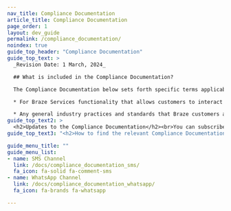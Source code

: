 ```yaml
---
nav_title: Compliance Documentation
article_title: Compliance Documentation
page_order: 1
layout: dev_guide
permalink: /compliance_documentation/
noindex: true
guide_top_header: "Compliance Documentation"
guide_top_text: >
  _Revision Date: 1 March, 2024_

  ## What is included in the Compliance Documentation?

  The Compliance Documentation below sets forth specific terms applicable to your purchased product, channel, feature, functionality or service:

  * For Braze Services functionality that allows customers to interact with, integrate with or access the product, website, application or service of a Third-Party Provider, the Compliance Documentation contains the Third-Party Provider terms applicable to your use of such functionality; and

  * Any general industry practices and standards that Braze customers are required to comply with for the use of such Braze product, channel, feature, functionality or service.
guide_top_text2: >
  <h2>Updates to the Compliance Documentation</h2><br>You can subscribe to receive updates to our documentation (including the Compliance Documentation) through [Braze’s GitHub repository](https://github.com/braze-inc/braze-docs).
guide_top_text3: "<h2>How to find the relevant Compliance Documentation</h2><br>Below is the list of our products, channels, features, functionalities and services that have applicable Compliance Documentation. If you are using multiple products, all relevant Compliance Documentation applies."

guide_menu_title: ""
guide_menu_list:
- name: SMS Channel
  link: /docs/compliance_documentation_sms/
  fa_icon: fa-solid fa-comment-sms
- name: WhatsApp Channel
  link: /docs/compliance_documentation_whatsapp/
  fa_icon: fa-brands fa-whatsapp

---
```


